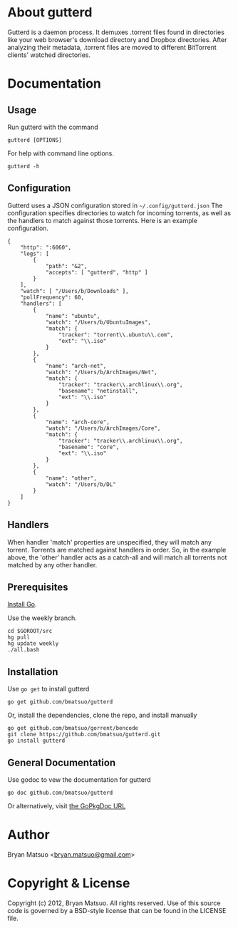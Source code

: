 
[install go]: http://golang.org/install.html "Install Go"
[the godoc url]: http://localhost:6060/pkg/github.com/bmatsuo/gutterd/ "the Godoc URL"
[the gopkgdoc url]: http://gopkgdoc.appspot.com/pkg/github.com/bmatsuo/gutterd "the GoPkgDoc URL"

About gutterd
=============

Gutterd is a daemon process. It demuxes .torrent files found in directories like
your web browser's download directory and Dropbox directories. After analyzing
their metadata, .torrent files are moved to different BitTorrent clients'
watched directories.

Documentation
=============

Usage
-----

Run gutterd with the command

    gutterd [OPTIONS]

For help with command line options.

    gutterd -h

Configuration
-------------

Gutterd uses a JSON configuration stored in `~/.config/gutterd.json`
The configuration specifies directories to watch for incoming torrents,
as well as the handlers to match against those torrents. Here is an
example configuration.

    {
        "http": ":6060",
        "logs": [
            {
                "path": "&2",
                "accepts": [ "gutterd", "http" ]
            }
        ],
        "watch": [ "/Users/b/Downloads" ],
        "pollFrequency": 60,
        "handlers": [
            {
                "name": "ubuntu",
                "watch": "/Users/b/UbuntuImages",
                "match": {
                    "tracker": "torrent\\.ubuntu\\.com",
                    "ext": "\\.iso"
                }
            },
            {
                "name": "arch-net",
                "watch": "/Users/b/ArchImages/Net",
                "match": {
                    "tracker": "tracker\\.archlinux\\.org",
                    "basename": "netinstall",
                    "ext": "\\.iso"
                }
            },
            {
                "name": "arch-core",
                "watch": "/Users/b/ArchImages/Core",
                "match": {
                    "tracker": "tracker\\.archlinux\\.org",
                    "basename": "core",
                    "ext": "\\.iso"
                }
            },
            {
                "name": "other",
                "watch": "/Users/b/DL"
            }
        ]
    }

Handlers
--------

When handler 'match' properties are unspecified, they will match any torrent.
Torrents are matched against handlers in order. So, in the example above, the
'other' handler acts as a catch-all and will match all torrents not matched by
any other handler.

Prerequisites
-------------

[Install Go][].

Use the weekly branch.

    cd $GOROOT/src
    hg pull
    hg update weekly
    ./all.bash

Installation
-------------

Use `go get` to install gutterd

    go get github.com/bmatsuo/gutterd

Or, install the dependencies, clone the repo, and install manually

    go get github.com/bmatsuo/gorrent/bencode
    git clone https://github.com/bmatsuo/gutterd.git
    go install gutterd

General Documentation
---------------------

Use godoc to vew the documentation for gutterd

    go doc github.com/bmatsuo/gutterd

Or alternatively, visit [the GoPkgDoc URL][]

Author
======

Bryan Matsuo &lt;bryan.matsuo@gmail.com&gt;

Copyright & License
===================

Copyright (c) 2012, Bryan Matsuo.
All rights reserved.
Use of this source code is governed by a BSD-style license that can be
found in the LICENSE file.
